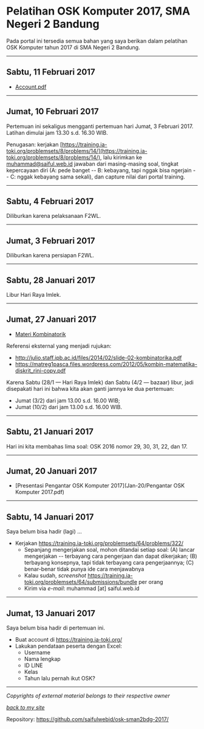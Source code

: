 # Pelatihan OSK Komputer 2017, SMA Negeri 2 Bandung

Pada portal ini tersedia semua bahan yang saya berikan dalam pelatihan OSK Komputer tahun 2017 di SMA Negeri 2 Bandung.

---

## Sabtu, 11 Februari 2017

* [Account.pdf](Feb-11/Account.pdf)

---

## Jumat, 10 Februari 2017

Pertemuan ini sekaligus mengganti pertemuan hari Jumat, 3 Februari 2017. Latihan dimulai jam 13.30 s.d. 16.30 WIB.

Penugasan: kerjakan [https://training.ia-toki.org/problemsets/8/problems/14/](https://training.ia-toki.org/problemsets/8/problems/14/), lalu kirimkan ke [muhammad@saiful.web.id](mailto:muhammad@saiful.web.id) jawaban dari masing-masing soal, tingkat kepercayaan diri (A: pede banget -- B: kebayang, tapi nggak bisa ngerjain -- C: nggak kebayang sama sekali), dan capture nilai dari portal training.

---

## Sabtu, 4 Februari 2017

Diliburkan karena pelaksanaan F2WL.

---

## Jumat, 3 Februari 2017

Diliburkan karena persiapan F2WL.

---

## Sabtu, 28 Januari 2017

Libur Hari Raya Imlek.

---

## Jumat, 27 Januari 2017

* [Materi Kombinatorik](Jan-27/Kombinatorik.pdf)

Referensi eksternal yang menjadi rujukan:

* http://julio.staff.ipb.ac.id/files/2014/02/slide-02-kombinatorika.pdf
* https://matreg1pasca.files.wordpress.com/2012/05/kombin-matematika-diskrit_rini-copy.pdf

Karena Sabtu (28/1 &mdash; Hari Raya Imlek) dan Sabtu (4/2 &mdash; bazaar) libur, jadi disepakati hari ini bahwa kita akan ganti jamnya ke dua pertemuan:

* Jumat (3/2) dari jam 13.00 s.d. 16.00 WIB;
* Jumat (10/2) dari jam 13.00 s.d. 16.00 WIB.

---

## Sabtu, 21 Januari 2017

Hari ini kita membahas lima soal: OSK 2016 nomor 29, 30, 31, 22, dan 17.

---

## Jumat, 20 Januari 2017

* [Presentasi Pengantar OSK Komputer 2017](Jan-20/Pengantar OSK Komputer 2017.pdf)

---

## Sabtu, 14 Januari 2017

Saya belum bisa hadir (lagi) ...

* Kerjakan https://training.ia-toki.org/problemsets/64/problems/322/
  * Sepanjang mengerjakan soal, mohon ditandai setiap soal: (A) lancar mengerjakan -- terbayang cara pengerjaan dan dapat dikerjakan; (B) terbayang konsepnya, tapi tidak terbayang cara pengerjaannya; (C) benar-benar tidak punya ide cara menjawabnya
  * Kalau sudah, _screenshot_ https://training.ia-toki.org/problemsets/64/submissions/bundle per orang
  * Kirim via _e-mail_: muhammad [at] saiful.web.id

---

## Jumat, 13 Januari 2017

Saya belum bisa hadir di pertemuan ini.

* Buat account di https://training.ia-toki.org/
* Lakukan pendataan peserta dengan Excel:
  * Username
  * Nama lengkap
  * ID LINE
  * Kelas
  * Tahun lalu pernah ikut OSK?

---

_Copyrights of external material belongs to their respective owner_

_[back to my site](https://saiful.web.id/)_

Repository: https://github.com/saifulwebid/osk-sman2bdg-2017/
